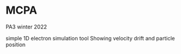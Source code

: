 # MCPA
PA3 winter 2022
			
simple 1D electron simulation tool
Showing velocity drift and particle position 
